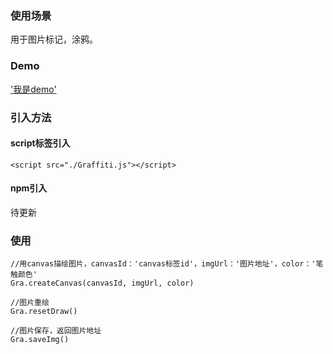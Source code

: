 ### 使用场景
用于图片标记，涂鸦。
### Demo
['我是demo']('./src/demo.html')
### 引入方法
#### script标签引入
```
<script src="./Graffiti.js"></script>
```
#### npm引入
待更新
### 使用
```
//用canvas描绘图片，canvasId：'canvas标签id'，imgUrl：'图片地址'，color：'笔触颜色'
Gra.createCanvas(canvasId, imgUrl, color)

//图片重绘
Gra.resetDraw()

//图片保存，返回图片地址
Gra.saveImg()
```
